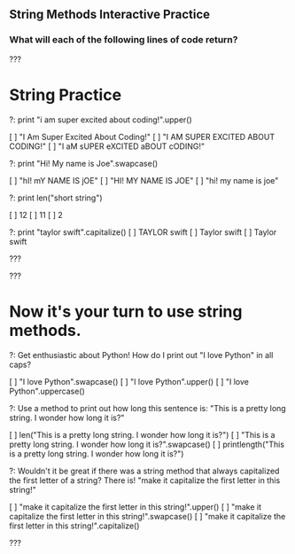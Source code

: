 
## String Methods Interactive Practice
### What will each of the following lines of code return?

???

# String Practice

?: print "i am super excited about coding!".upper()

[ ] "I Am Super Excited About Coding!"
[ ] "I AM SUPER EXCITED ABOUT CODING!"
[ ] "I aM sUPER eXCITED aBOUT cODING!"


?: print "Hi! My name is Joe".swapcase()

[ ] "hI! mY NAME IS jOE"
[ ] "HI! MY NAME IS JOE"
[ ] "hi! my name is joe"


?: print len("short string")

[ ] 12
[ ] 11
[ ] 2

?: print "taylor swift".capitalize()
[ ] TAYLOR swift
[ ] Taylor swift
[ ] Taylor swift

???

???

# Now it's your turn to use string methods.

?: Get enthusiastic about Python! How do I print out "I love Python" in all caps?

[ ] "I love Python".swapcase()
[ ] "I love Python".upper()
[ ] "I love Python".uppercase()

?: Use a method to print out how long this sentence is: "This is a pretty long string. I wonder how long it is?"

[ ] len("This is a pretty long string. I wonder how long it is?")
[ ] "This is a pretty long string. I wonder how long it is?".swapcase()
[ ] printlength("This is a pretty long string. I wonder how long it is?")

?: Wouldn't it be great if there was a string method that always capitalized the first letter of a string? There is! "make it capitalize the first letter in this string!"

[ ] "make it capitalize the first letter in this string!".upper()
[ ] "make it capitalize the first letter in this string!".swapcase()
[ ] "make it capitalize the first letter in this string!".capitalize()

???
